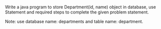 Write a java program to store Department(id, name) object in database, use Statement and required steps to complete the given problem statement.

Note: use database name: departments and table name: department.
